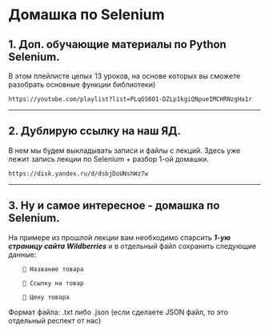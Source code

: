 # Домашка по Selenium

## 1. Доп. обучающие материалы по Python Selenium. 
В этом плейлисте целых 13 уроков, на основе которых вы сможете разобрать основные функции библиотеки)

    https://youtube.com/playlist?list=PLqGS6O1-DZLp1kgiQNpueIMCHRNzgHa1r
---
## 2. Дублирую ссылку на наш ЯД. 
 В нем мы будем выкладывать записи и файлы с лекций. Здесь уже лежит запись лекции по Selenium + разбор 1-ой домашки.

    https://disk.yandex.ru/d/dsbjDoUNshWz7w
---
## 3. Ну и самое интересное - домашка по Selenium.

На примере из прошлой лекции вам необходимо спарсить ***1-ую страницу сайта Wildberries*** и в отдельный файл сохранить следующие данные:
 
````
    🔵 Название товара

    🔵 Ссылку на товар

    🔵 Цену товара
````

Формат файла: .txt либо .json (если сделаете JSON файл, то это отдельный респект от нас)